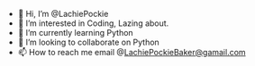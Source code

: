 - 👋 Hi, I’m @LachiePockie
- 👀 I’m interested in Coding, Lazing about.
- 🌱 I’m currently learning Python
- 💞️ I’m looking to collaborate on Python
- 📫 How to reach me email @LachiePockieBaker@gamail.com

<!---
LachiePockie/LachiePockie is a ✨ special ✨ repository because its `README.md` (this file) appears on your GitHub profile.
You can click the Preview link to take a look at your changes.
--->
